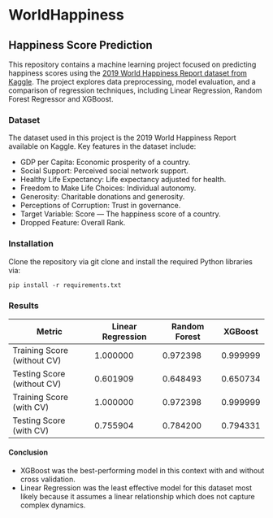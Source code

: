 # WorldHappiness

## Happiness Score Prediction

This repository contains a machine learning project focused on predicting happiness scores using the [2019 World Happiness Report dataset from Kaggle](https://www.kaggle.com/datasets/unsdsn/world-happiness/data). The project explores data preprocessing, model evaluation, and a comparison of regression techniques, including Linear Regression, Random Forest Regressor and XGBoost.

### Dataset

The dataset used in this project is the 2019 World Happiness Report available on Kaggle.
Key features in the dataset include:

- GDP per Capita: Economic prosperity of a country.
- Social Support: Perceived social network support.
- Healthy Life Expectancy: Life expectancy adjusted for health.
- Freedom to Make Life Choices: Individual autonomy.
- Generosity: Charitable donations and generosity.
- Perceptions of Corruption: Trust in governance.
- Target Variable: Score — The happiness score of a country.
- Dropped Feature: Overall Rank.

### Installation

Clone the repository via git clone and install the required Python libraries via:

```
pip install -r requirements.txt
```

### Results

| Metric                      | Linear Regression | Random Forest | XGBoost  |
|-----------------------------|-------------------|---------------|----------|
| Training Score (without CV) | 1.000000          | 0.972398      | 0.999999 |
| Testing Score (without CV)  | 0.601909          | 0.648493      | 0.650734 |
| Training Score (with CV)    | 1.000000          | 0.972398      | 0.999999 |
| Testing Score (with CV)     | 0.755904          | 0.784200      | 0.794331 |

#### Conclusion
- XGBoost was the best-performing model in this context with and without cross validation.
- Linear Regression was the least effective model for this dataset most likely because it assumes a linear relationship which does not capture complex dynamics.
